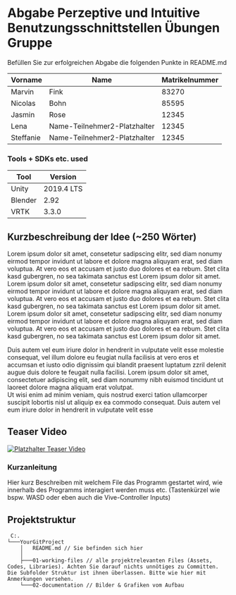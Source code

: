 # Abgabe Perzeptive und Intuitive Benutzungsschnittstellen Übungen Gruppe 

Befüllen Sie zur erfolgreichen Abgabe die folgenden Punkte in README.md 


| Vorname                         | Name                         | Matrikelnummer |
|---------------------------------|------------------------------|----------------|
| Marvin | Fink| 83270          |
| Nicolas| Bohn | 85595        |
| Jasmin| Rose | 12345          |
| Lena| Name-Teilnehmer2-Platzhalter | 12345          |
| Steffanie | Name-Teilnehmer2-Platzhalter | 12345          |

### Tools + SDKs etc. used

| Tool    | Version    |
|---------|------------|
| Unity   | 2019.4 LTS |
| Blender | 2.92       |
| VRTK    | 3.3.0      |


## Kurzbeschreibung der Idee (~250 Wörter)

Lorem ipsum dolor sit amet, consetetur sadipscing elitr, sed diam nonumy eirmod tempor invidunt ut labore et dolore magna aliquyam erat, sed diam voluptua. At vero eos et accusam et justo duo dolores et ea rebum. Stet clita kasd gubergren, no sea takimata sanctus est Lorem ipsum dolor sit amet. Lorem ipsum dolor sit amet, consetetur sadipscing elitr, sed diam nonumy eirmod tempor invidunt ut labore et dolore magna aliquyam erat, sed diam voluptua. At vero eos et accusam et justo duo dolores et ea rebum. Stet clita kasd gubergren, no sea takimata sanctus est Lorem ipsum dolor sit amet. Lorem ipsum dolor sit amet, consetetur sadipscing elitr, sed diam nonumy eirmod tempor invidunt ut labore et dolore magna aliquyam erat, sed diam voluptua. At vero eos et accusam et justo duo dolores et ea rebum. Stet clita kasd gubergren, no sea takimata sanctus est Lorem ipsum dolor sit amet. 
 
Duis autem vel eum iriure dolor in hendrerit in vulputate velit esse molestie consequat, vel illum dolore eu feugiat nulla facilisis at vero eros et accumsan et iusto odio dignissim qui blandit praesent luptatum zzril delenit augue duis dolore te feugait nulla facilisi. Lorem ipsum dolor sit amet, consectetuer adipiscing elit, sed diam nonummy nibh euismod tincidunt ut laoreet dolore magna aliquam erat volutpat.   
Ut wisi enim ad minim veniam, quis nostrud exerci tation ullamcorper suscipit lobortis nisl ut aliquip ex ea commodo consequat. Duis autem vel eum iriure dolor in hendrerit in vulputate velit esse

## Teaser Video 

[![Platzhalter Teaser Video](https://img.youtube.com/vi/6Us8-EXPCLY/0.jpg)](https://youtu.be/6Us8-EXPCLY)


### Kurzanleitung

Hier kurz Beschreiben mit welchem File das Programm gestartet wird, wie innerhalb des Programms interagiert werden muss etc. (Tastenkürzel wie bspw. WASD oder eben auch die Vive-Controller Inputs)

 
## Projektstruktur

```
 C:.
└───YourGitProject
    │   README.md // Sie befinden sich hier
    │
    ├───01-working-files // alle projektrelevanten Files (Assets, Codes, Libraries). Achten Sie darauf nichts unnötiges zu Committen. Die Subfolder Struktur ist ihnen überlassen. Bitte wie hier mit Anmerkungen versehen.
    └───02-documentation // Bilder & Grafiken vom Aufbau
```

